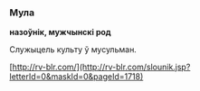 ### Мула
**назоўнік, мужчынскі род**

Служыцель культу ў мусульман.

<a rel="author">[http://rv-blr.com/](http://rv-blr.com/slounik.jsp?letterId=0&maskId=0&pageId=1718)</a>
